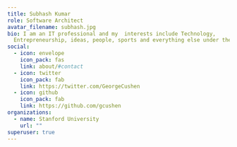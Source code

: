 ```yaml
---
title: Subhash Kumar
role: Software Architect
avatar_filename: subhash.jpg
bio: I am an IT professional and my  interests include Technology,
  Entrepreneurship, ideas, people, sports and everything else under the sun.
social:
  - icon: envelope
    icon_pack: fas
    link: about/#contact
  - icon: twitter
    icon_pack: fab
    link: https://twitter.com/GeorgeCushen
  - icon: github
    icon_pack: fab
    link: https://github.com/gcushen
organizations:
  - name: Stanford University
    url: ""
superuser: true
---
```


